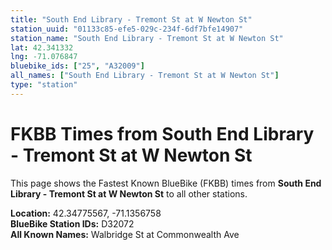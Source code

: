 ```yaml
---
title: "South End Library - Tremont St at W Newton St"
station_uuid: "01133c85-efe5-029c-234f-6df7bfe14907"
station_name: "South End Library - Tremont St at W Newton St"
lat: 42.341332
lng: -71.076847
bluebike_ids: ["25", "A32009"]
all_names: ["South End Library - Tremont St at W Newton St"]
type: "station"
---
```


# FKBB Times from South End Library - Tremont St at W Newton St

This page shows the Fastest Known BlueBike (FKBB) times from **South End Library - Tremont St at W Newton St** to all other stations.

**Location:** 42.34775567, -71.1356758  
**BlueBike Station IDs:** D32072  
**All Known Names:** Walbridge St at Commonwealth Ave

